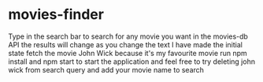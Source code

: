 # movies-finder
Type in the search bar to search for any movie you want in the movies-db API the results will change as you change the text
I have made the initial state fetch the movie John Wick because it's my favourite movie
run npm install and npm start to start the application and feel free to try deleting john wick from search query and add your movie name to search
